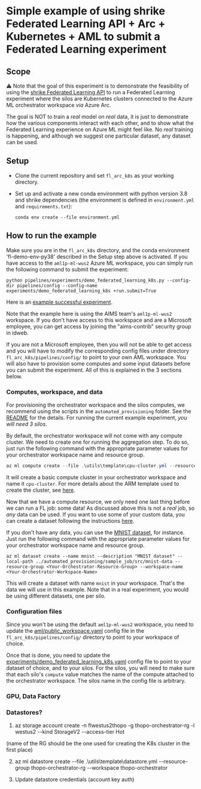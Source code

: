 # Simple example of using shrike Federated Learning API + Arc + Kubernetes + AML to submit a Federated Learning experiment

## Scope
:warning:
Note that the goal of this experiment is to demonstrate the feasibility of using the [shrike Federated Learning API](https://shrike-docs.com/pipeline/federated-learning-doc/) to run a Federated Learning experiment where the silos are Kubernetes clusters connected to the Azure ML orchestrator workspace _via_ Azure Arc. 

The goal is NOT to train a _real_ model on _real_ data, it is just to demonstrate how the various components interact with each other, and to show what the Federated Learning experience on Azure ML might feel like. No _real_ training is happening, and although we suggest one particular dataset, any dataset can be used.

## Setup

- Clone the current repository and set `fl_arc_k8s` as your working directory.
- Set up and activate a new conda environment with python version 3.8 and shrike dependencies (the environment is defined in `environment.yml` and `requirements.txt`):

  `conda env create --file environment.yml`

## How to run the example

Make sure you are in the `fl_arc_k8s` directory, and the conda environment 'fl-demo-env-py38' described in the Setup step above is activated. If you have access to the `aml1p-ml-wus2` Azure ML workspace, you can simply run the following command to submit the experiment:

```
python pipelines/experiments/demo_federated_learning_k8s.py --config-dir pipelines/config --config-name experiments/demo_federated_learning_k8s +run.submit=True
```

Here is an [example successful experiment](https://ml.azure.com/runs/7d2e979a-0785-4ff0-a5d0-b1d43f6c8467?wsid=/subscriptions/48bbc269-ce89-4f6f-9a12-c6f91fcb772d/resourcegroups/aml1p-rg/workspaces/aml1p-ml-wus2&tid=72f988bf-86f1-41af-91ab-2d7cd011db47#).

Note that the example here is using the AIMS team's `aml1p-ml-wus2` workspace. If you don't have access to this workspace and are a Microsoft employee, you can get access by joining the "aims-contrib" security group in idweb.

If you are not a Microsoft employee, then you will not be able to get access and you will have to modify the corresponding config files under directory `fl_arc_k8s/pipelines/config/` to point to your own AML workspace. You will also have to provision some computes and some input datasets before you can submit the experiment. All of this is explained in the 3 sections below.

### Computes, workspace, and data
For provisioning the orchestrator workspace and the silos computes, we recommend using the scripts in the `automated_provisioning` folder. See the [README](../automated_provisioning/README.md) for the details. For running the current example experiment, _you will need 3 silos_.

By default, the orchestrator workspace will not come with any compute cluster. We need to create one for  running the aggregation step. To do so, just run the following command with the appropriate parameter values for your orchestrator workspace name and resource group.

```ps1
az ml compute create --file .\utils\template\cpu-cluster.yml --resource-group <Your-Orchestrator-Resource-Group> --workspace-name <Your-Orchestrator-Workspace-Name>
```

It will create a basic compute cluster in your orchestrator workspace and name it `cpu-cluster`. For more details about the ARM template used to create the cluster, see [here](https://docs.microsoft.com/en-us/azure/machine-learning/how-to-create-attach-compute-cluster?tabs=azure-cli#create).

Now that we have a compute resource, we only need one last thing before we can run a FL job: some data! As discussed above this is not a _real_ job, so _any_ data can be used. If you want to use some of your custom data, you can create a dataset following the instructions [here](https://docs.microsoft.com/en-us/azure/machine-learning/v1/how-to-create-register-datasets).

If you don't have any data, you can use the [MNIST dataset](https://en.wikipedia.org/wiki/MNIST_database), for instance. Just run the following command with the appropriate parameter values for your orchestrator workspace name and resource group.

```
az ml dataset create --name mnist --description "MNIST dataset" --local-path ../automated_provisioning/sample_job/src/mnist-data --resource-group <Your-Orchestrator-Resource-Group> --workspace-name <Your-Orchestrator-Workspace-Name>
```

This will create a dataset with name `mnist` in your workspace. That's the data we will use in this example. Note that in a real experiment, you would be using different datasets, one per silo. 

### Configuration files
Since you won't be using the default `aml1p-ml-wus2` workspace, you need to update the [aml/public_workspace.yaml](./pipelines/config/aml/public_workspace.yaml) config file in the `fl_arc_k8s/pipelines/config/` directory to point to your workspace of choice.

Once that is done, you need to update the [experiments/demo_federated_learning_k8s.yaml](./pipelines/config/experiments/demo_federated_learning_k8s.yaml) config file to point to your dataset of choice, and to your silos. For the silos, you will need to make sure that each silo's `compute` value matches the name of the compute attached to the orchestrator workspace. The silos name in the config file is arbitrary.

### GPU, Data Factory

### Datastores?

1. az storage account create -n flwestus2thopo -g thopo-orchestrator-rg -l westus2 --kind StorageV2 --access-tier Hot

(name of the RG should be the one used for creating the K8s cluster in the first place)

2. az ml datastore create --file .\utils\template\datastore.yml --resource-group thopo-orchestrator-rg --workspace thopo-orchestrator

3. Update datastore credentials (account key auth)